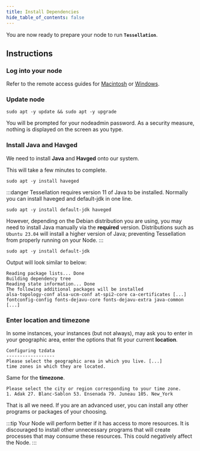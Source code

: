 ```yaml
---
title: Install Dependencies
hide_table_of_contents: false
---
```


<head>
  <title>Install Node Dependencies</title>
  <meta
    name="description"
    content="This document will help to install the necessary programs and binaries to properly run a Validator Node."
  />
</head>

You are now ready to prepare your node to run **`Tessellation`**.

## Instructions

### Log into your node
Refer to the remote access guides for [Macintosh](/validate/resources/accessMac) or [Windows](/validate/resources/accessWin).

### Update node

```
sudo apt -y update && sudo apt -y upgrade
```

You will be prompted for your nodeadmin password. As a security measure, nothing is displayed on the screen as you type.

### Install Java and Havged

We need to install **Java** and **Havged** onto our system. 

This will take a few minutes to complete.

```
sudo apt -y install haveged
```
:::danger
Tessellation requires version 11 of Java to be installed. Normally you can install haveged and default-jdk in one line.
```
sudo apt -y install default-jdk haveged
```
However, depending on the Debian distribution you are using, you may need to install Java manually via the **required** version.  Distributions such as `Ubuntu 23.04` will install a higher version of Java; preventing Tessellation from properly running on your Node.
:::

```
sudo apt -y install default-jdk
```
Output will look similar to below: 

```
Reading package lists... Done
Building dependency tree
Reading state information... Done
The following additional packages will be installed
alsa-topology-conf alsa-ucm-conf at-spi2-core ca-certificates [...]
fontconfig-config fonts-dejavu-core fonts-dejavu-extra java-common
[...]
```

### Enter location and timezone

In some instances, your instances (but not always), may ask you to enter in your geographic area, enter the options that fit your current **location**.

```
Configuring tzdata
------------------
Please select the geographic area in which you live. [...]
time zones in which they are located.
```
Same for the **timezone**.
```
Please select the city or region corresponding to your time zone.
1. Adak 27. Blanc-Sablon 53. Ensenada 79. Juneau 105. New_York
```
That is all we need. If you are an advanced user, you can install any other programs or packages of your choosing.

:::tip
Your Node will perform better if it has access to more resources. It is discouraged to install other unnecessary programs that will create processes that may consume these resources. This could negatively affect the Node.
:::
